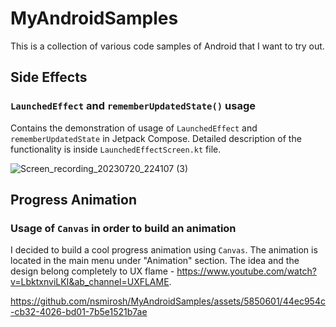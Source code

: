# MyAndroidSamples

This is a collection of various code samples of Android that I want to try out.

## Side Effects
### `LaunchedEffect` and `rememberUpdatedState()` usage

Contains the demonstration of usage of `LaunchedEffect` and `rememberUpdatedState` in Jetpack
Compose.
Detailed description of the functionality is inside `LaunchedEffectScreen.kt` file. 

![Screen_recording_20230720_224107 (3)](https://github.com/nsmirosh/MyAndroidSamples/assets/5850601/33007064-06b6-45ee-ba3b-a465f09c91d8)

## Progress Animation 
### Usage of `Canvas` in order to build an animation 

I decided to build a cool progress animation using `Canvas`. The animation is located in the main menu under "Animation" section.
The idea and the design belong completely to UX flame - https://www.youtube.com/watch?v=LbktxnviLKI&ab_channel=UXFLAME.


https://github.com/nsmirosh/MyAndroidSamples/assets/5850601/44ec954c-cb32-4026-bd01-7b5e1521b7ae

